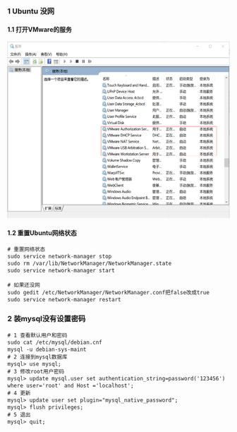 ### 1 Ubuntu 没网
#### 1.1 打开VMware的服务
<img src="assets/UbuntuIMG/InternetIcon/step_1.png" height=400>  

#### 1.2 重置Ubuntu网络状态
```
# 重置网络状态
sudo service network-manager stop
sudo rm /var/lib/NetworkManager/NetworkManager.state
sudo service network-manager start

# 如果还没网
sudo gedit /etc/NetworkManager/NetworkManager.conf把false改成true
sudo service network-manager restart
```

### 2 装mysql没有设置密码
```
# 1 查看默认用户和密码
sudo cat /etc/mysql/debian.cnf 
mysql -u debian-sys-maint
# 2 连接到mysql数据库
mysql> use mysql;    
# 3 修改root用户密码               
mysql> update mysql.user set authentication_string=password('123456') where user='root' and Host ='localhost';
# 4 更新    
mysql> update user set plugin="mysql_native_password";     
mysql> flush privileges;
# 5 退出
mysql> quit; 
```
